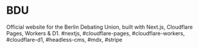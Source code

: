 # BDU
Official website for the Berlin Debating Union, built with Next.js, Cloudflare Pages, Workers &amp; D1. #nextjs, #cloudflare-pages, #cloudflare-workers, #cloudflare-d1, #headless-cms, #mdx, #stripe
